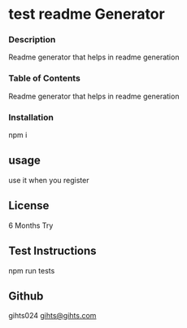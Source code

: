 # test readme Generator
 
### Description ###
Readme generator that helps in readme generation

### Table of Contents
Readme generator that helps in readme generation

### Installation ###

npm i 

## usage ##

use it when you register

## License ##

6 Months Try

## Test Instructions
 
npm run tests

## Github ##
gihts024
gihts@gihts.com

